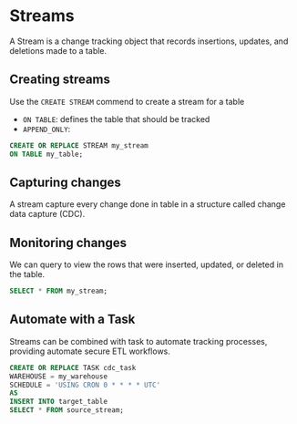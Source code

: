 # Streams

A Stream is a change tracking object that records insertions, updates, and deletions made to a table.

## Creating streams

Use the `CREATE STREAM` commend to create a stream for a table

- `ON TABLE`: defines the table that should be tracked
- `APPEND_ONLY`:

```sql
CREATE OR REPLACE STREAM my_stream
ON TABLE my_table;
```

## Capturing changes

A stream capture every change done in table in a structure called change data capture (CDC).

## Monitoring changes

We can query to view the rows that were inserted, updated, or deleted in the table.

```sql
SELECT * FROM my_stream;
```

## Automate with a Task

Streams can be combined with task to automate tracking processes, providing automate secure ETL workflows.

```sql
CREATE OR REPLACE TASK cdc_task
WAREHOUSE = my_warehouse
SCHEDULE = 'USING CRON 0 * * * * UTC'
AS
INSERT INTO target_table
SELECT * FROM source_stream;
```
